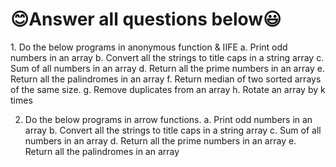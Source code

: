 <h1>😊Answer all questions below😃</h1>
1. Do the below programs in anonymous function & IIFE
    a. Print odd numbers in an array
    b. Convert all the strings to title caps in a string array
    c. Sum of all numbers in an array
    d. Return all the prime numbers in an array
    e. Return all the palindromes in an array
    f. Return median of two sorted arrays of the same size.
    g. Remove duplicates from an array
    h. Rotate an array by k times
                        
2. Do the below programs in arrow functions.
    a. Print odd numbers in an array
    b. Convert all the strings to title caps in a string array
    c. Sum of all numbers in an array
    d. Return all the prime numbers in an array
    e. Return all the palindromes in an array